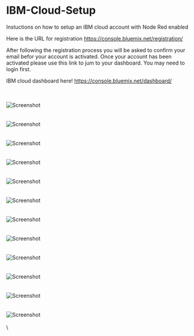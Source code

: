 # IBM-Cloud-Setup
Instuctions on how to setup an IBM cloud account with Node Red enabled

Here is the URL for registration https://console.bluemix.net/registration/

After following the registration process you will be asked to confirm your email befor your account is activated. Once your account has been activated please use this link to jum to your dashboard. You may need to login first.

IBM cloud dashboard here! https://console.bluemix.net/dashboard/


\
\
![Screenshot](screenshots/IBM001.png)
\
\
\
![Screenshot](screenshots/IBM002.png)
\
\
\
![Screenshot](screenshots/IBM003.png)
\
\
\
![Screenshot](screenshots/ibm004.png)
\
\
\
![Screenshot](screenshots/ibm005.png)
\
\
\
![Screenshot](screenshots/ibm006.png)
\
\
\
![Screenshot](screenshots/ibm007.png)
\
\
\
![Screenshot](screenshots/ibm008.png)
\
\
\
![Screenshot](screenshots/ibm009.png)
\
\
\
![Screenshot](screenshots/ibm010.png)
\
\
\
![Screenshot](screenshots/ibm011.png)
\
\
\
![Screenshot](screenshots/ibm012.png)
\
\
\
